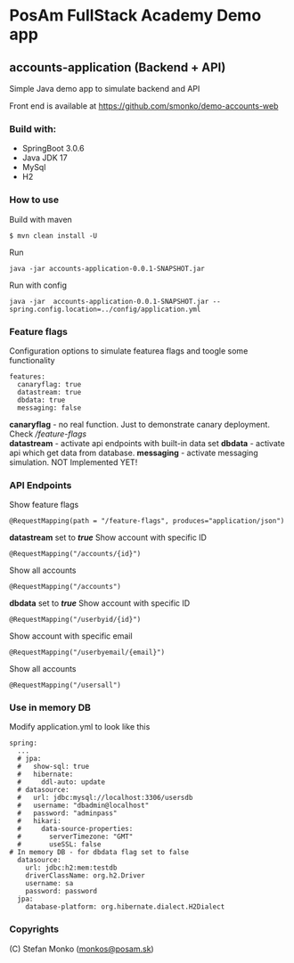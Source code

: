 # PosAm FullStack Academy Demo app

## accounts-application (Backend + API)

Simple Java demo app to simulate backend and API

Front end is available at https://github.com/smonko/demo-accounts-web 

### Build with:
- SpringBoot 3.0.6
- Java JDK 17
- MySql
- H2


### How to use

Build with maven
```
$ mvn clean install -U 
```

Run
```
java -jar accounts-application-0.0.1-SNAPSHOT.jar
```

Run with config
```
java -jar  accounts-application-0.0.1-SNAPSHOT.jar --spring.config.location=../config/application.yml
```

### Feature flags
Configuration options to simulate featurea flags and toogle some functionality

```
features:
  canaryflag: true
  datastream: true
  dbdata: true
  messaging: false
```

**canaryflag** - no real function. Just to demonstrate canary deployment. Check */feature-flags*  
**datastream** - activate api endpoints with built-in data set
**dbdata** - activate api which get data from database.
**messaging** - activate messaging simulation. NOT Implemented YET!

### API Endpoints
Show feature flags
```
@RequestMapping(path = "/feature-flags", produces="application/json")
```

**datastream** set to ***true***
Show account with specific ID
```
@RequestMapping("/accounts/{id}")
```

Show all accounts
```
@RequestMapping("/accounts")
```

**dbdata** set to ***true***
Show account with specific ID
```
@RequestMapping("/userbyid/{id}")
```

Show account with specific email
```
@RequestMapping("/userbyemail/{email}")
```

Show all accounts
```
@RequestMapping("/usersall")
```

### Use in memory DB
Modify application.yml to look like this

```
spring:
  ...
  # jpa:
  #   show-sql: true
  #   hibernate:
  #     ddl-auto: update
  # datasource:
  #   url: jdbc:mysql://localhost:3306/usersdb
  #   username: "dbadmin@localhost"
  #   password: "adminpass"
  #   hikari:
  #     data-source-properties:
  #       serverTimezone: "GMT"
  #       useSSL: false
# In memory DB - for dbdata flag set to false
  datasource:
    url: jdbc:h2:mem:testdb
    driverClassName: org.h2.Driver
    username: sa
    password: password
  jpa:
    database-platform: org.hibernate.dialect.H2Dialect
```

### Copyrights
(C) Stefan Monko (monkos@posam.sk)